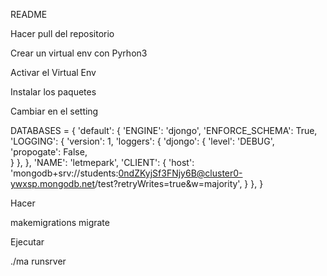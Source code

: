 README

Hacer pull del repositorio

Crear un virtual env con Pyrhon3

Activar el Virtual Env

Instalar los paquetes

Cambiar en el setting

DATABASES = {
    'default': {
        'ENGINE': 'djongo',
        'ENFORCE_SCHEMA': True,
        'LOGGING': {
            'version': 1,
            'loggers': {
                'djongo': {
                    'level': 'DEBUG',
                    'propogate': False,                        
                }
            },
         },
        'NAME': 'letmepark',
        'CLIENT': {
            'host': 'mongodb+srv://students:0ndZKyjSf3FNjy6B@cluster0-ywxsp.mongodb.net/test?retryWrites=true&w=majority',
        }
    },
}



Hacer

makemigrations
migrate

Ejecutar

./ma runsrver




